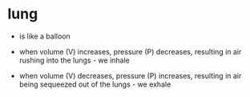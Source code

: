# lung

- is like a balloon

- when volume (V) increases, pressure (P) decreases, resulting in air rushing into the lungs - we inhale

- when volume (V) decreases, pressure (P) increases, resulting in air being sequeezed out of the lungs - we exhale

